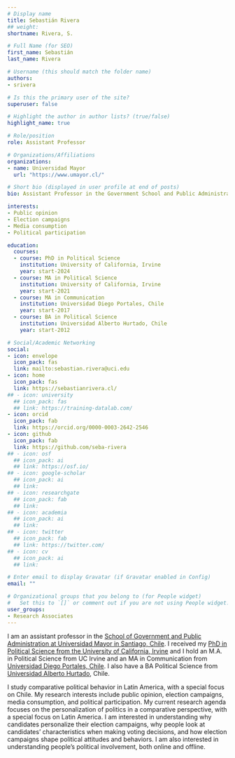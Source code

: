 ```yaml
---
# Display name
title: Sebastián Rivera
## weight: 
shortname: Rivera, S.

# Full Name (for SEO)
first_name: Sebastián
last_name: Rivera

# Username (this should match the folder name)
authors:
- srivera

# Is this the primary user of the site?
superuser: false

# Highlight the author in author lists? (true/false)
highlight_name: true

# Role/position
role: Assistant Professor

# Organizations/Affiliations
organizations:
- name: Universidad Mayor
  url: "https://www.umayor.cl/"

# Short bio (displayed in user profile at end of posts)
bio: Assistant Professor in the Government School and Public Administration at the Universidad Mayor, Chile. Researcher Associate in Training Data Lab, Chile.

interests:
- Public opinion
- Election campaigns
- Media consumption
- Political participation

education:
  courses:
  - course: PhD in Political Science
    institution: University of California, Irvine
    year: start-2024
  - course: MA in Political Science
    institution: University of California, Irvine
    year: start-2021
  - course: MA in Communication
    institution: Universidad Diego Portales, Chile
    year: start-2017
  - course: BA in Political Science
    institution: Universidad Alberto Hurtado, Chile
    year: start-2012

# Social/Academic Networking
social:
- icon: envelope
  icon_pack: fas
  link: mailto:sebastian.rivera@uci.edu
- icon: home
  icon_pack: fas
  link: https://sebastianrivera.cl/
## - icon: university
  ## icon_pack: fas
  ## link: https://training-datalab.com/
- icon: orcid
  icon_pack: fab
  link: https://orcid.org/0000-0003-2642-2546
- icon: github
  icon_pack: fab
  link: https://github.com/seba-rivera
## - icon: osf
  ## icon_pack: ai
  ## link: https://osf.io/
## - icon: google-scholar
  ## icon_pack: ai
  ## link: 
## - icon: researchgate
  ## icon_pack: fab
  ## link: 
## - icon: academia
  ## icon_pack: ai
  ## link: 
## - icon: twitter
  ## icon_pack: fab
  ## link: https://twitter.com/
## - icon: cv
  ## icon_pack: ai
  ## link: 

# Enter email to display Gravatar (if Gravatar enabled in Config)
email: ""

# Organizational groups that you belong to (for People widget)
#   Set this to `[]` or comment out if you are not using People widget.
user_groups:
- Research Associates
---
```


I am an assistant professor in the [School of Government and Public Administration at Universidad Mayor in Santiago, Chile](https://www.umayor.cl/um/carreras/administracion-publica-santiago). I received my [PhD in Political Science from the University of California, Irvine](https://www.polisci.uci.edu/) and I hold an M.A. in Political Science from UC Irvine and an MA in Communication from [Universidad Diego Portales, Chile](https://www.udp.cl/). I also have a BA Political Science from [Universidad Alberto Hurtado](https://www.uahurtado.cl/), Chile.

I study comparative political behavior in Latin America, with a special focus on Chile. My research interests include public opinion, election campaigns, media consumption, and political participation. My current research agenda focuses on the personalization of politics in a comparative perspective, with a special focus on Latin America. I am interested in understanding why candidates personalize their election campaigns, why people look at candidates’ characteristics when making voting decisions, and how election campaigns shape political attitudes and behaviors. I am also interested in understanding people’s political involvement, both online and offline.